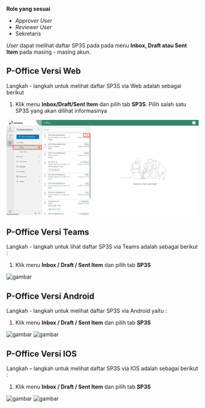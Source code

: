 **Role yang sesuai**

- *Approver User*
- *Reviewer User*
- Sekretaris

*User* dapat melihat daftar SP3S pada pada menu **Inbox, Draft atau Sent Item** pada masing - masing akun.

## **P-Office Versi Web**

Langkah - langkah untuk melihat daftar SP3S via Web adalah sebagai berikut

1. Klik menu **Inbox/Draft/Sent Item** dan pilih tab **SP3S**. Pilih salah satu SP3S yang akan dilihat informasinya

![gambar](SP3S/SP3S_Web/02SP01.png)

## **P-Office Versi Teams**

Langkah - langkah untuk lihat daftar SP3S via Teams adalah sebagai berikut :

1.	Klik menu **Inbox / Draft / Sent Item** dan pilih tab **SP3S**

![gambar](SP3S/SP3S_Teams/SP3S01.png)

## **P-Office Versi Android**

Langkah - langkah untuk melihat daftar SP3S via Android yaitu :

1. Klik menu **Inbox / Draft / Sent Item** dan pilih tab **SP3S**

![gambar](SP3S/SP3S_Android/DaftarSP3S/A01.jpg) ![gambar](SP3S/SP3S_Android/DaftarSP3S/A02.jpg) 

## **P-Office Versi IOS**

Langkah – langkah untuk melihat daftar SP3S via IOS adalah sebagai berikut :

1.	Klik menu **Inbox / Draft / Sent Item** dan pilih tab **SP3S**

![gambar](SP3S/SP3S_IOS/SP3S-1.1.png) ![gambar](SP3S/SP3S_IOS/SP3S-1.2.png)